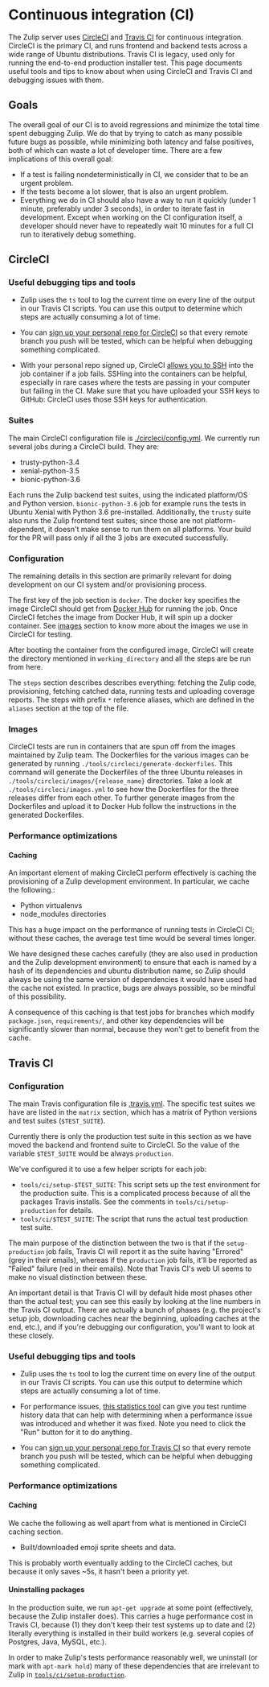 # Continuous integration (CI)

The Zulip server uses [CircleCI](https://circleci.com/) and
[Travis CI](https://travis-ci.org/) for continuous
integration. CircleCI is the primary CI, and runs frontend and backend
tests across a wide range of Ubuntu distributions. Travis CI is
legacy, used only for running the end-to-end production installer
test.  This page documents useful tools and tips to know about when
using CircleCI and Travis CI and debugging issues with them.

## Goals

The overall goal of our CI is to avoid regressions and minimize the
total time spent debugging Zulip.  We do that by trying to catch as
many possible future bugs as possible, while minimizing both latency
and false positives, both of which can waste a lot of developer time.
There are a few implications of this overall goal:

* If a test is failing nondeterministically in CI, we consider that to
be an urgent problem.
* If the tests become a lot slower, that is also an urgent problem.
* Everything we do in CI should also have a way to run it quickly
(under 1 minute, preferably under 3 seconds), in order to iterate fast
in development. Except when working on the CI configuration itself, a
developer should never have to repeatedly wait 10 minutes for a full CI
run to iteratively debug something.

## CircleCI

### Useful debugging tips and tools

* Zulip uses the `ts` tool to log the current time on every line of the output in
our Travis CI scripts.  You can use this output to determine which steps are
actually consuming a lot of time.

* You can [sign up your personal repo for CircleCI][circleci-setup] so
that every remote branch you push will be tested, which can be helpful
when debugging something complicated.

* With your personal repo signed up, CircleCI
[allows you to SSH][circleci-ssh] into the job container if a job
fails. SSHing into the containers can be helpful, especially in rare
cases where the tests are passing in your computer but failing in the
CI. Make sure that you have uploaded your SSH keys to GitHub: CircleCI
uses those SSH keys for authentication.

[docker-hub]: https://hub.docker.com/
[circleci-setup]: ../git/cloning.md#step-3-configure-continuous-integration-for-your-fork
[circleci-ssh]: https://circleci.com/docs/2.0/ssh-access-jobs/

### Suites

The main CircleCI configuration file is
[./circleci/config.yml](https://github.com/zulip/zulip/blob/master/.circleci/config.yml).
We currently run several jobs during a CircleCI build. They are:
* trusty-python-3.4
* xenial-python-3.5
* bionic-python-3.6

Each runs the Zulip backend test suites, using the indicated
platform/OS and Python version. `bionic-python-3.6` job for example
runs the tests in Ubuntu Xenial with Python 3.6 pre-installed.
Additionally, the `trusty` suite also runs the Zulip frontend test
suites; since those are not platform-dependent, it doesn't make sense
to run them on all platforms.  Your build for the PR will pass only if
all the 3 jobs are executed successfully.

### Configuration

The remaining details in this section are primarily relevant for doing
development on our CI system and/or provisioning process.

The first key of the job section is `docker`. The docker key specifies
the image CircleCI should get from [Docker Hub][docker-hub] for running
the job. Once CircleCI fetches the image from Docker Hub, it will spin
up a docker container. See [images](#images) section to know more about
the images we use in CircleCI for testing.

After booting the container from the configured image, CircleCI will
create the directory mentioned in `working_directory` and all the
steps are be run from here.

The `steps` section describes describes everything: fetching the Zulip
code, provisioning, fetching catched data, running tests and uploading
coverage reports. The steps with prefix `*` reference aliases, which
are defined in the `aliases` section at the top of the file.

### Images

CircleCI tests are run in containers that are spun off from the images
maintained by Zulip team. The Dockerfiles for the various images can be
generated by running `./tools/circleci/generate-dockerfiles`. This command
will generate the Dockerfiles of the three Ubuntu releases in
`./tools/circleci/images/{release_name}` directories. Take a look at
`./tools/circleci/images.yml` to see how the Dockerfiles for the three
releases differ from each other. To further generate images from the
Dockerfiles and upload it to Docker Hub follow the instructions in the
generated Dockerfiles.

### Performance optimizations

#### Caching

An important element of making CircleCI perform effectively is
caching the provisioning of a Zulip development environment. In
particular, we cache the following.:

* Python virtualenvs
* node_modules directories

This has a huge impact on the performance of running tests in CircleCI
CI; without these caches, the average test time would be several times
longer.

We have designed these caches carefully (they are also used in
production and the Zulip development environment) to ensure that each
is named by a hash of its dependencies and ubuntu distribution name,
so Zulip should always be using the same version of dependencies it
would have used had the cache not existed.  In practice, bugs are
always possible, so be mindful of this possibility.

A consequence of this caching is that test jobs for branches which
modify `package.json`, `requirements/`, and other key dependencies
will be significantly slower than normal, because they won't get to
benefit from the cache.

## Travis CI

### Configuration

The main Travis configuration file is
[.travis.yml](https://github.com/zulip/zulip/blob/master/.travis.yml).
The specific test suites we have are listed in the `matrix` section,
which has a matrix of Python versions and test suites (`$TEST_SUITE`).

Currently there is only the production test suite in this section as we
have moved the backend and frontend suite to CircleCI. So the value of
the variable `$TEST_SUITE` would be always `production`.

We've configured it to use a few helper scripts for each job:

* `tools/ci/setup-$TEST_SUITE`: This script sets up the test
  environment for the production suite. This is a complicated process
  because of all the packages Travis installs.  See the comments in
  `tools/ci/setup-production` for details.
* `tools/ci/$TEST_SUITE`: The script that runs the actual test
  production test suite.

The main purpose of the distinction between the two is that if the
`setup-production` job fails, Travis CI will report it as the suite
having "Errored" (grey in their emails), whereas if the `production` job
fails, it'll be reported as "Failed" failure (red in their emails).
Note that Travis CI's web UI seems to make no visual distinction
between these.

An important detail is that Travis CI will by default hide most phases
other than the actual test; you can see this easily by looking at the
line numbers in the Travis CI output.  There are actually a bunch of
phases (e.g. the project's setup job, downloading caches near the
beginning, uploading caches at the end, etc.), and if you're debugging
our configuration, you'll want to look at these closely.

### Useful debugging tips and tools

* Zulip uses the `ts` tool to log the current time on every line of
  the output in our Travis CI scripts.  You can use this output to
  determine which steps are actually consuming a lot of time.

* For performance issues,
  [this statistics tool](https://scribu.github.io/travis-stats/#zulip/zulip/master)
  can give you test runtime history data that can help with
  determining when a performance issue was introduced and whether it
  was fixed.  Note you need to click the "Run" button for it to do
  anything.

* You can [sign up your personal repo for Travis CI][travis-fork] so
  that every remote branch you push will be tested, which can be
  helpful when debugging something complicated.

[travis-fork]: ../git/cloning.md#step-3-configure-continuous-integration-for-your-fork

### Performance optimizations

#### Caching

We cache the following as well apart from what is mentioned in CircleCI
caching section.

* Built/downloaded emoji sprite sheets and data.

This is probably worth eventually adding to the CircleCI caches, but
because it only saves ~5s, it hasn't been a priority yet.

#### Uninstalling packages

In the production suite, we run `apt-get upgrade` at some point
(effectively, because the Zulip installer does).  This carries a huge
performance cost in Travis CI, because (1) they don't keep their test
systems up to date and (2) literally everything is installed in their
build workers (e.g. several copies of Postgres, Java, MySQL, etc.).

In order to make Zulip's tests performance reasonably well, we
uninstall (or mark with `apt-mark hold`) many of these dependencies
that are irrelevant to Zulip in
[`tools/ci/setup-production`][setup-production].

[setup-production]: https://github.com/zulip/zulip/blob/master/tools/ci/setup-production
